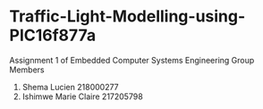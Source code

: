 # Traffic-Light-Modelling-using-PIC16f877a
Assignment 1 of Embedded Computer Systems Engineering
Group Members
1. Shema Lucien 218000277
2. Ishimwe Marie Claire 217205798
